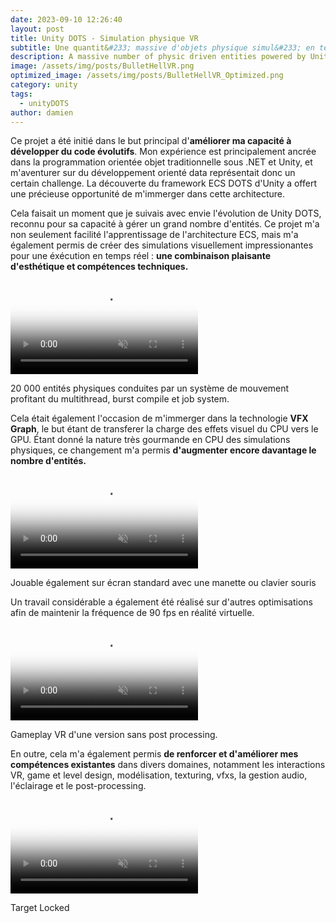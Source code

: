 ```yaml
---
date: 2023-09-10 12:26:40
layout: post
title: Unity DOTS - Simulation physique VR
subtitle: Une quantit&#233; massive d'objets physique simul&#233; en temps r&#233;el avec Unity DOTS.
description: A massive number of physic driven entities powered by Unity DOTS.
image: /assets/img/posts/BulletHellVR.png
optimized_image: /assets/img/posts/BulletHellVR_Optimized.png
category: unity
tags:
  - unityDOTS
author: damien
---
```


Ce projet a &#233;t&#233; initi&#233; dans le but principal d'<strong>am&#233;liorer ma capacit&#233; &#224; d&#233;velopper du code &#233;volutifs</strong>. Mon exp&#233;rience est principalement ancr&#233;e dans la programmation orient&#233;e objet traditionnelle sous .NET et Unity, et m'aventurer sur du d&#233;veloppement orient&#233; data repr&#233;sentait donc un certain challenge. La d&#233;couverte du framework ECS DOTS d'Unity a offert une pr&#233;cieuse opportunit&#233; de m'immerger dans cette architecture.

Cela faisait un moment que je suivais avec envie l'&#233;volution de Unity DOTS, reconnu pour sa capacit&#233; &#224; g&#233;rer un grand nombre d'entit&#233;s. Ce projet m'a non seulement facilit&#233; l'apprentissage de l'architecture ECS, mais m'a &#233;galement permis de cr&#233;er des simulations visuellement impressionantes pour une &#233;x&#233;cution en temps r&#233;el : <strong>une combinaison plaisante d'esth&#233;tique et comp&#233;tences techniques.</strong>

<div class="video-container">
    <video autoplay loop muted playsinline poster="/assets/img/loading.gif" src="/assets/img/BulletHell1.mp4" type="video/mp4" preload="auto"></video>
</div>
<div class="video-description">
    <p>20 000 entit&#233;s physiques conduites par un syst&#232;me de mouvement profitant du multithread, burst compile et job system.</p>
</div>

Cela &eacute;tait &eacute;galement l&#39;occasion de m&#39;immerger dans la technologie <strong>VFX Graph</strong>, le but &eacute;tant de transferer la charge des effets visuel du CPU vers le GPU. &Eacute;tant donn&eacute; la nature tr&egrave;s gourmande en CPU des simulations physiques, ce changement m&#39;a permis <strong>d&#39;augmenter encore davantage le nombre d&#39;entit&eacute;s.</strong>

<div class="video-container">
    <video autoplay loop muted playsinline poster="/assets/img/loading.gif" src="/assets/img/videos/BulletHellGamepad.mp4" type="video/mp4" preload="auto"></video>
</div>
<div class="video-description">
    <p>Jouable &eacute;galement sur &eacute;cran standard avec une manette ou clavier souris</p>
</div>

Un travail consid&eacute;rable a &eacute;galement &eacute;t&eacute; r&eacute;alis&eacute; sur d&#39;autres optimisations afin de maintenir la fr&eacute;quence de 90 fps en r&eacute;alit&eacute; virtuelle.

<div class="video-container">
    <video autoplay loop muted playsinline poster="/assets/img/loading.gif" src="/assets/img/videos/BulletHell2.mp4" type="video/mp4" preload="auto"></video>
</div>
<div class="video-description">
    <p>Gameplay VR d'une version sans post processing.</p>
</div>

En outre, cela m&#39;a &eacute;galement permis <strong>de renforcer et d&#39;am&eacute;liorer mes comp&eacute;tences existantes</strong> dans divers domaines, notamment les interactions VR, game et level design, mod&eacute;lisation, texturing, vfxs, la gestion audio, l&#39;&eacute;clairage et le post-processing.

<div class="video-container">
    <video autoplay loop muted playsinline poster="/assets/img/loading.gif" src="/assets/img/videos/BulletHell3.mp4" type="video/mp4" preload="auto"></video>
</div>
<div class="video-description">
    <p>Target Locked</p>
</div>